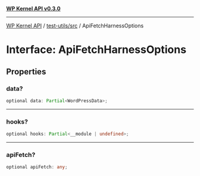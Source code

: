 [**WP Kernel API v0.3.0**](../../../README.md)

---

[WP Kernel API](../../../README.md) / [test-utils/src](../README.md) / ApiFetchHarnessOptions

# Interface: ApiFetchHarnessOptions

## Properties

### data?

```ts
optional data: Partial<WordPressData>;
```

---

### hooks?

```ts
optional hooks: Partial<__module | undefined>;
```

---

### apiFetch?

```ts
optional apiFetch: any;
```
